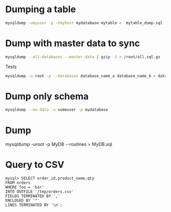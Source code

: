 <!-- TITLE: MySQL/Dumps -->

# Dumping a table
```sh
mysqldump -umyuser -p -hmyhost mydatabase mytable >  mytable_dump.sql
```

# Dump with master data to sync
```sh
mysqldump --all-databases --master-data | gzip -1 > /root/all.sql.gz
```

Tests

```sh
mysqldump -u root -p --databases database_name_a database_name_b > databases_a_b.sql
```

# Dump only schema
```sh
mysqldump --no-data -u someuser -p mydatabase
```

# Dump 

mysqldump -uroot -p  MyDB --routines > MyDB.sql

# Query to CSV

```mysql
mysql> SELECT order_id,product_name,qty
FROM orders
WHERE foo = 'bar'
INTO OUTFILE '/tmp/orders.csv'
FIELDS TERMINATED BY ','
ENCLOSED BY '"'
LINES TERMINATED BY '\n';
```
